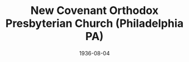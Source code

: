 ---
date: &id001 1936-08-04
end_date: null
location:
  address: null
  city: Philadelphia
  state: PA
minister:
- end: 1946-01-01
  name: David Freeman
  start: 1936-08-04
  type: Pastor
ministers:
- David Freeman
name: New Covenant Orthodox Presbyterian Church
names:
- end: 1950-01-01
  name: New Covenant Orthodox Presbyterian Church
  start: 1936-08-04
origination_date: *id001
raw_data: "PA Philadelphia\nNew Covenant Orthodox Presbyterian Church  (August 4,\
  \ 1936\u20131950)\n(see Lansdowne)\nPastor: David Freeman, 1936\u201346"
received_from: null
states:
- PA
status:
  active: false
  end_date: null
  reason: null
  received_from: null
  withdrawal_to: null
title: New Covenant Orthodox Presbyterian Church (Philadelphia PA)
year_established:
- 1936

---
